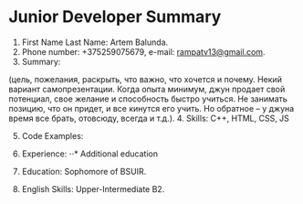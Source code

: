 # Junior Developer Summary

1. First Name Last Name: Artem Balunda.
2. Phone number: +375259075679, e-mail: rampatv13@gmail.com.
3. Summary:

(цель, пожелания, раскрыть, что важно, что хочется и почему. 
Некий вариант самопрезентации. Когда опыта минимум, джун продает свой потенциал, 
свое желание и способность быстро учиться. Не занимать позицию, что он придет, 
и все кинутся его учить. Но обратное – у джуна время все брать, отовсюду, всегда и т.д.).
4. Skills: C++, HTML, CSS, JS

5. Code Examples:

6. Experience:
    ⋅⋅* Additional education

7. Education: Sophomore of BSUIR.
8. English Skills: Upper-Intermediate B2.
